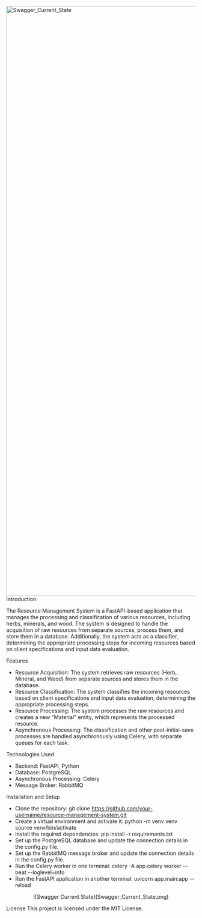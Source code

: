 <img width="1570" alt="Swagger_Current_State" src="https://github.com/NBDor/Resource-Management-System/assets/39236325/7fbdaea4-22ed-4e4f-91f9-36d56e49cf5d">Introduction:

The Resource Management System is a FastAPI-based application that manages the processing and classification of various resources, including herbs, minerals, and wood. The system is designed to handle the acquisition of raw resources from separate sources, process them, and store them in a database. Additionally, the system acts as a classifier, determining the appropriate processing steps for incoming resources based on client specifications and input data evaluation.

Features
- Resource Acquisition: The system retrieves raw resources (Herb, Mineral, and Wood) from separate sources and stores them in the database.
- Resource Classification: The system classifies the incoming resources based on client specifications and input data evaluation, determining the appropriate processing steps.
- Resource Processing: The system processes the raw resources and creates a new "Material" entity, which represents the processed resource.
- Asynchronous Processing: The classification and other post-initial-save processes are handled asynchronously using Celery, with separate queues for each task.

Technologies Used
- Backend: FastAPI, Python
- Database: PostgreSQL
- Asynchronous Processing: Celery
- Message Broker: RabbitMQ

Installation and Setup
- Clone the repository:
git clone https://github.com/your-username/resource-management-system.git
- Create a virtual environment and activate it:
python -m venv venv
source venv/bin/activate
- Install the required dependencies:
pip install -r requirements.txt
- Set up the PostgreSQL database and update the connection details in the config.py file.
- Set up the RabbitMQ message broker and update the connection details in the config.py file.
- Run the Celery worker in one terminal:
celery -A app.celery worker --beat --loglevel=info
- Run the FastAPI application in another terminal:
uvicorn app.main:app --reload

<div style="text-align: center;">
![Swagger Current State](Swagger_Current_State.png)
</div>




License
This project is licensed under the MIT License.

